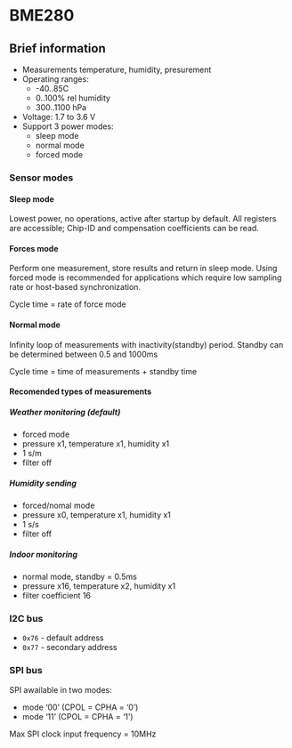 # BME280

## Brief information
- Measurements temperature, humidity, presurement
- Operating ranges:
   - -40..85C
   - 0..100% rel humidity
   - 300..1100 hPa
- Voltage: 1.7 to 3.6 V
- Support 3 power modes:
   - sleep mode
   - normal mode
   - forced mode

### Sensor modes

#### Sleep mode
Lowest power, no operations, active after startup by default.
All registers are accessible; Chip-ID and compensation coefficients can be read.

#### Forces mode
Perform one measurement, store results and return in sleep mode.
Using forced mode is recommended for applications which require low sampling rate or host-based synchronization.

Cycle time = rate of force mode

#### Normal mode
Infinity loop of measurements with inactivity(standby) period.
Standby can be determined between 0.5 and 1000ms

Cycle time = time of measurements + standby time

#### Recomended types of measurements

##### Weather monitoring (default)
- forced mode
- pressure x1, temperature x1, humidity x1
- 1 s/m
- filter off
##### Humidity sending
- forced/nomal mode
- pressure x0, temperature x1, humidity x1
- 1 s/s
- filter off
##### Indoor monitoring
- normal mode, standby = 0.5ms
- pressure x16, temperature x2, humidity x1
- filter coefficient 16

### I2C bus
- `0x76` - default address
- `0x77` - secondary address

### SPI bus
SPI awailable in two modes:
- mode ‘00’ (CPOL = CPHA = ‘0’)
- mode ‘11’ (CPOL = CPHA = ‘1’)

Max SPI clock input frequency = 10MHz
